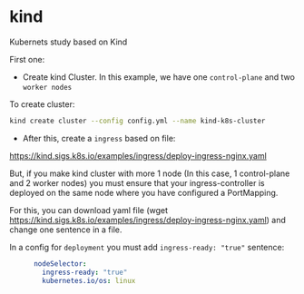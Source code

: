 # kind
Kubernets study based on Kind

First one:

- Create kind Cluster. In this example, we have one ``control-plane`` and two ``worker nodes``

To create cluster:

```bash
kind create cluster --config config.yml --name kind-k8s-cluster
```

- After this, create a ``ingress`` based on file:

https://kind.sigs.k8s.io/examples/ingress/deploy-ingress-nginx.yaml

But, if you make kind cluster with more 1 node (In this case, 1 control-plane and 2 worker nodes) you must ensure that your ingress-controller is deployed on the same node where you have configured a PortMapping.

For this, you can download yaml file (wget https://kind.sigs.k8s.io/examples/ingress/deploy-ingress-nginx.yaml) and change one sentence in a file.

In a config for ``deployment`` you must add ``ingress-ready: "true"`` sentence:

```yml
      nodeSelector:
        ingress-ready: "true"
        kubernetes.io/os: linux
```